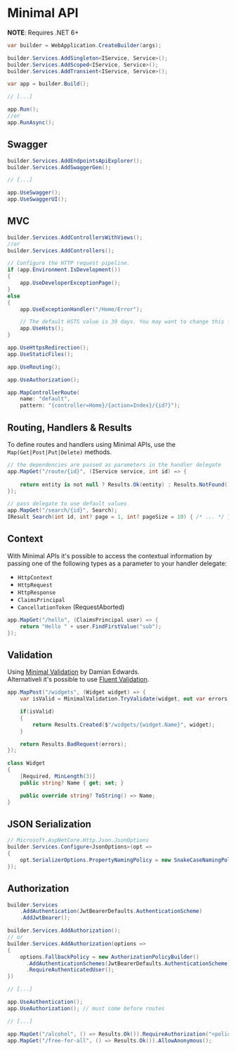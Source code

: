 # Minimal API

**NOTE**: Requires .NET 6+

```cs
var builder = WebApplication.CreateBuilder(args);

builder.Services.AddSingleton<IService, Service>();
builder.Services.AddScoped<IService, Service>();
builder.Services.AddTransient<IService, Service>();

var app = builder.Build();

// [...]

app.Run();
//or
app.RunAsync();
```

## Swagger

```cs
builder.Services.AddEndpointsApiExplorer();
builder.Services.AddSwaggerGen();

// [...]

app.UseSwagger();
app.UseSwaggerUI();
```

## MVC

```cs
builder.Services.AddControllersWithViews();
//or
builder.Services.AddControllers();

// Configure the HTTP request pipeline.
if (app.Environment.IsDevelopment())
{
    app.UseDeveloperExceptionPage();
}
else
{
    app.UseExceptionHandler("/Home/Error");

    // The default HSTS value is 30 days. You may want to change this for production scenarios, see https://aka.ms/aspnetcore-hsts.
    app.UseHsts();
}

app.UseHttpsRedirection();
app.UseStaticFiles();

app.UseRouting();

app.UseAuthorization();

app.MapControllerRoute(
    name: "default",
    pattern: "{controller=Home}/{action=Index}/{id?}");
```

## Routing, Handlers & Results

To define routes and handlers using Minimal APIs, use the `Map(Get|Post|Put|Delete)` methods.

```cs
// the dependencies are passed as parameters in the handler delegate
app.MapGet("/route/{id}", (IService service, int id) => {
    
    return entity is not null ? Results.Ok(entity) : Results.NotFound();
});

// pass delegate to use default values
app.MapGet("/search/{id}", Search);
IResult Search(int id, int? page = 1, int? pageSize = 10) { /* ... */ }
```

## Context

With Minimal APIs it's possible to access the contextual information by passing one of the following types as a parameter to your handler delegate:

- `HttpContext`
- `HttpRequest`
- `HttpResponse`
- `ClaimsPrincipal`
- `CancellationToken` (RequestAborted)

```cs
app.MapGet("/hello", (ClaimsPrincipal user) => {
    return "Hello " + user.FindFirstValue("sub");
});
```

## Validation

Using [Minimal Validation](https://github.com/DamianEdwards/MinimalValidation) by Damian Edwards.  
Alternativeli it's possible to use [Fluent Validation](https://fluentvalidation.net/).

```cs
app.MapPost("/widgets", (Widget widget) => {
    var isValid = MinimalValidation.TryValidate(widget, out var errors);

    if(isValid)
    {
        return Results.Created($"/widgets/{widget.Name}", widget);
    }

    return Results.BadRequest(errors);
});

class Widget
{
    [Required, MinLength(3)]
    public string? Name { get; set; }

    public override string? ToString() => Name;
}
```

## JSON Serialization

```cs
// Microsoft.AspNetCore.Http.Json.JsonOptions
builder.Services.Configure<JsonOptions>(opt =>
{
    opt.SerializerOptions.PropertyNamingPolicy = new SnakeCaseNamingPolicy();
});
```

## Authorization

```cs
builder.Services
    .AddAuthentication(JwtBearerDefaults.AuthenticationScheme)
    .AddJwtBearer();

builder.Services.AddAuthorization();
// or
builder.Services.AddAuthorization(options =>
{
    options.FallbackPolicy = new AuthorizationPolicyBuilder()
      .AddAuthenticationSchemes(JwtBearerDefaults.AuthenticationScheme)
      .RequireAuthenticatedUser();
})

// [...]

app.UseAuthentication();
app.UseAuthorization(); // must come before routes

// [...]

app.MapGet("/alcohol", () => Results.Ok()).RequireAuthorization("<policy>");
app.MapGet("/free-for-all", () => Results.Ok()).AllowAnonymous();
```
